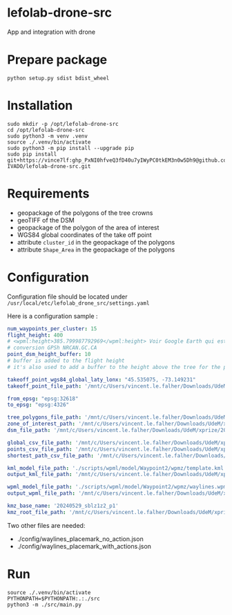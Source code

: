 # lefolab-drone-src

App and integration with drone

# Prepare package

```
python setup.py sdist bdist_wheel
```

# Installation

```
sudo mkdir -p /opt/lefolab-drone-src
cd /opt/lefolab-drone-src
sudo python3 -m venv .venv
source ./.venv/bin/activate
sudo python3 -m pip install --upgrade pip
sudo pip install git+https://vince7lf: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@github.com/vincelf-IVADO/lefolab-drone-src.git
```

# Requirements

- geopackage of the polygons of the tree crowns
- geoTIFF of the DSM
- geopackage of the polygon of the area of interest
- WGS84 global coordinates of the take off point
- attribute `cluster_id` in the geopackage of the polygons
- attribute `Shape_Area` in the geopackage of the polygons

# Configuration

Configuration file should be located under `/usr/local/etc/lefolab_drone_src/settings.yaml`

Here is a configuration sample : 

```yaml
num_waypoints_per_cluster: 15
flight_height: 400
# <wpml:height>385.799987792969</wpml:height> Voir Google Earth qui est altitude orthométrique
# conversion GPSh NRCAN.GC.CA
point_dsm_height_buffer: 10
# buffer is added to the flight height
# it's also used to add a buffer to the height above the tree for the picture

takeoff_point_wgs84_global_laty_lonx: "45.535075, -73.149231"
takeoff_point_file_path: '/mnt/c/Users/vincent.le.falher/Downloads/UdeM/xprize/20240529_sblz1z2_p1/20240529_sblz1z2_p1_starting_point.gpkg'

from_epsg: "epsg:32618"
to_epsg: "epsg:4326"

tree_polygons_file_path: '/mnt/c/Users/vincent.le.falher/Downloads/UdeM/xprize/20240529_sblz1z2_p1/20240529_sblz1z2_p1.gpkg'
zone_of_interest_path: '/mnt/c/Users/vincent.le.falher/Downloads/UdeM/xprize/20240529_sblz1z2_p1/20240529_sblz1z2_p1_zone_of_interest.gpkg'
dsm_file_path: '/mnt/c/Users/vincent.le.falher/Downloads/UdeM/xprize/20240529_sblz1z2_p1/20240529_sblz1z2_p1_dsm_highdis.cog.tif'

global_csv_file_path: '/mnt/c/Users/vincent.le.falher/Downloads/UdeM/xprize/20240529_sblz1z2_p1/20240529_sblz1z2_p1_global_values.csv'
points_csv_file_path: '/mnt/c/Users/vincent.le.falher/Downloads/UdeM/xprize/20240529_sblz1z2_p1/20240529_sblz1z2_p1_waypoints.csv'
shortest_path_csv_file_path: '/mnt/c/Users/vincent.le.falher/Downloads/UdeM/xprize/20240529_sblz1z2_p1/20240529_sblz1z2_p1_waypoints_shortest_path.csv'

kml_model_file_path: './scripts/wpml/model/Waypoint2/wpmz/template.kml'
output_kml_file_path: '/mnt/c/Users/vincent.le.falher/Downloads/UdeM/xprize/20240529_sblz1z2_p1/wpmz/template.kml'

wpml_model_file_path: './scripts/wpml/model/Waypoint2/wpmz/waylines.wpml'
output_wpml_file_path: '/mnt/c/Users/vincent.le.falher/Downloads/UdeM/xprize/20240529_sblz1z2_p1/wpmz/waylines.wpml'

kmz_base_name: '20240529_sblz1z2_p1'
kmz_root_file_path: '/mnt/c/Users/vincent.le.falher/Downloads/UdeM/xprize'
```

Two other files are needed: 
- ./config/waylines_placemark_no_action.json
- ./config/waylines_placemark_with_actions.json

# Run
```
source ./.venv/bin/activate
PYTHONPATH=$PYTHONPATH:.:./src
python3 -m ./src/main.py
```
